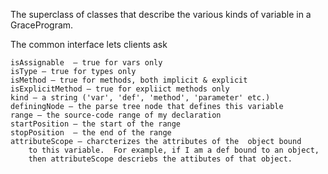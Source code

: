 The superclass of classes that describe the various kinds of variable 
in a GraceProgram.  

The common interface lets clients ask

	isAssignable  — true for vars only
	isType — true for types only
	isMethod — true for methods, both implicit & explicit
	isExplicitMethod — true for expliict methods only
	kind — a string ('var', 'def', 'method', 'parameter' etc.)
	definingNode — the parse tree node that defines this variable
	range — the source-code range of my declaration
	startPosition — the start of the range
	stopPosition  — the end of the range
	attributeScope — charcterizes the attributes of the  object bound
		to this variable.  For example, if I am a def bound to an object,
		then attributeScope descriebs the attibutes of that object.